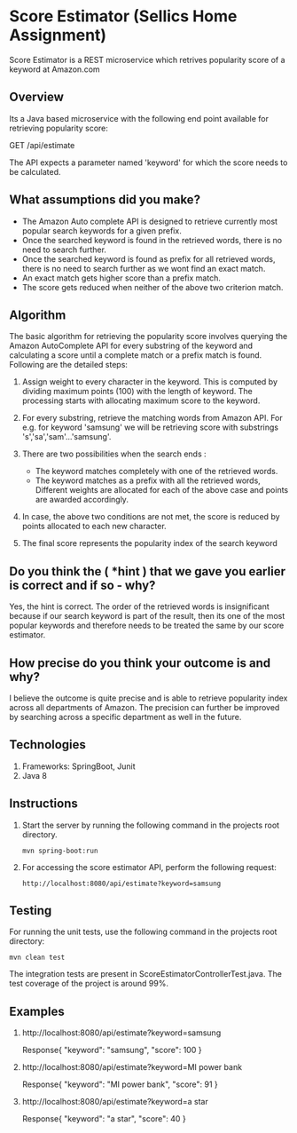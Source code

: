 # Score Estimator (Sellics Home Assignment)
Score Estimator is a REST microservice which retrives popularity score of a keyword at Amazon.com 

## Overview
Its a Java based microservice with the following end point available for retrieving popularity score:

GET /api/estimate

The API expects a parameter named 'keyword' for which the score needs to be calculated.
## What assumptions did you make?
* The Amazon Auto complete API is designed to retrieve currently most popular search keywords for a given prefix.
* Once the searched keyword is found in the retrieved words, there is no need to search further.
* Once the searched keyword is found as prefix for all retrieved words, there is no need to search further as we wont find an exact match.
* An exact match gets higher score than a prefix match.
* The score gets reduced when neither of the above two criterion match.

## Algorithm
The basic algorithm for retrieving the popularity score involves querying the Amazon AutoComplete API for every substring of the keyword and calculating a score until a complete match or a prefix match is found. Following are the detailed steps:
1. Assign weight to every character in the keyword. This is computed by dividing maximum points (100) with the length of keyword. The processing starts with allocating maximum score to the keyword.
2. For every substring, retrieve the matching words from Amazon API. For e.g. for keyword 'samsung' we will be retrieving score with substrings 's','sa','sam'...'samsung'.
3. There are two possibilities when the search ends : 
     * The keyword matches completely with one of the retrieved words.
     * The keyword matches as a prefix with all the retrieved words,
Different weights are allocated for each of the above case and points are awarded accordingly.

4. In case, the above two conditions are not met, the score is reduced by points allocated to each new character.
5. The final score represents the popularity index of the search keyword

## Do you think the ( *hint ) that we gave you earlier is correct and if so - why?
Yes, the hint is correct. The order of the retrieved words is insignificant because if our search keyword is part of the result, then its one of the most popular keywords and therefore needs to be treated the same by our score estimator.

## How precise do you think your outcome is and why?
I believe the outcome is quite precise and is able to retrieve popularity index across all departments of Amazon. The precision can further be improved by searching across a specific department as well in the future.

## Technologies
1. Frameworks: SpringBoot, Junit
2. Java 8

## Instructions
1. Start the server by running the following command in the projects root directory.
   ```
   mvn spring-boot:run
   ``` 
2. For accessing the score estimator API, perform the following request: 
   ```
   http://localhost:8080/api/estimate?keyword=samsung
   ```

## Testing
For running the unit tests, use the following command in the projects root directory:
```
mvn clean test
```
The integration tests are present in ScoreEstimatorControllerTest.java.
The test coverage of the project is around 99%.

## Examples
1. http://localhost:8080/api/estimate?keyword=samsung
    
    Response{
         "keyword": "samsung",
         "score": 100
    }
2. http://localhost:8080/api/estimate?keyword=MI power bank
    
    Response{
        "keyword": "MI power bank",
        "score": 91
    }
3. http://localhost:8080/api/estimate?keyword=a star
    
    Response{
        "keyword": "a star",
        "score": 40
    }
